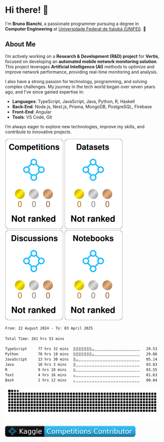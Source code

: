 # Hi there! 👋

I'm **Bruno Bianchi**, a passionate programmer pursuing a degree in **Computer Engineering** at [Universidade Federal de Itajubá (UNIFEI)](https://www.unifei.edu.br). 🚀

## About Me

I’m  actively working on a **Research & Development (R&D) project** for **Vertis**, focused on developing an **automated mobile network monitoring solution**. This project leverages **Artificial Intelligence (AI)** methods to optimize and improve network performance, providing real-time monitoring and analysis.

I also have a strong passion for technology, programming, and solving complex challenges. My journey in the tech world began over seven years ago, and I've since gained expertise in:

- **Languages**: TypeScript, JavaScript, Java, Python, R, Haskell
- **Back-End**: Node.js, Nest.js, Prisma, MongoDB, PostgreSQL, Firebase
- **Front-End**: Angular
- **Tools**: VS Code, Git

I’m always eager to explore new technologies, improve my skills, and contribute to innovative projects.

 ![](./kaggle-plates/Competitions/white.svg) 
 ![](./kaggle-plates/Datasets/white.svg)
 ![](./kaggle-plates/Discussions/white.svg) 
 ![](./kaggle-plates/Notebooks/white.svg) 

 <!--START_SECTION:waka-->

```txt
From: 22 August 2024 - To: 03 April 2025

Total Time: 261 hrs 53 mins

TypeScript     77 hrs 32 mins  ⣿⣿⣿⣿⣿⣿⣿⣤⣀⣀⣀⣀⣀⣀⣀⣀⣀⣀⣀⣀⣀⣀⣀⣀⣀   29.53 %
Python         76 hrs 18 mins  ⣿⣿⣿⣿⣿⣿⣿⣤⣀⣀⣀⣀⣀⣀⣀⣀⣀⣀⣀⣀⣀⣀⣀⣀⣀   29.06 %
JavaScript     13 hrs 30 mins  ⣿⣤⣀⣀⣀⣀⣀⣀⣀⣀⣀⣀⣀⣀⣀⣀⣀⣀⣀⣀⣀⣀⣀⣀⣀   05.14 %
Java           10 hrs 3 mins   ⣿⣀⣀⣀⣀⣀⣀⣀⣀⣀⣀⣀⣀⣀⣀⣀⣀⣀⣀⣀⣀⣀⣀⣀⣀   03.83 %
R              9 hrs 18 mins   ⣷⣀⣀⣀⣀⣀⣀⣀⣀⣀⣀⣀⣀⣀⣀⣀⣀⣀⣀⣀⣀⣀⣀⣀⣀   03.55 %
Text           4 hrs 16 mins   ⣤⣀⣀⣀⣀⣀⣀⣀⣀⣀⣀⣀⣀⣀⣀⣀⣀⣀⣀⣀⣀⣀⣀⣀⣀   01.63 %
Bash           2 hrs 12 mins   ⣄⣀⣀⣀⣀⣀⣀⣀⣀⣀⣀⣀⣀⣀⣀⣀⣀⣀⣀⣀⣀⣀⣀⣀⣀   00.84 %
```

<!--END_SECTION:waka-->

<div>
  <img src="https://github.com/BrunoBianchi/BrunoBianchi/blob/output/github-contribution-grid-snake-dark.svg">
</div>

![](./kaggle-badges/CompetitionsRank/plastic-black.svg)







